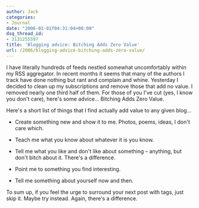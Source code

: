 ```yaml
---
author: Jack
categories:
- Journal
date: "2006-01-01T04:31:04+00:00"
dsq_thread_id:
- 3131255597
title: 'Blogging advice: Bitching Adds Zero Value'
url: /2006/blogging-advice-bitching-adds-zero-value/
---
```


I have literally hundreds of feeds nestled somewhat uncomfortably within my RSS aggregator. In recent months it seems that many of the authors I track have done nothing but rant and complain and whine. Yesterday I decided to clean up my subscriptions and remove those that add no value. I removed nearly one third half of them. For those of you I've cut (yes, I know you don't care), here's some advice&#8230; Bitching Adds Zero Value. 

Here's a short list of things that I find actually add value to any given blog&#8230; 

* Create something new and show it to me. Photos, poems, ideas, I don't care which. 

* Teach me what you know about whatever it is you know. 

* Tell me what you like and don't like about something &#8211; anything, but don't bitch about it. There's a difference. 

* Point me to something you find interesting. 

* Tell me something about yourself now and then. 

To sum up, if you feel the urge to surround your next post with <rant> tags, just skip it. Maybe try <analysis> instead. Again, there's a difference.